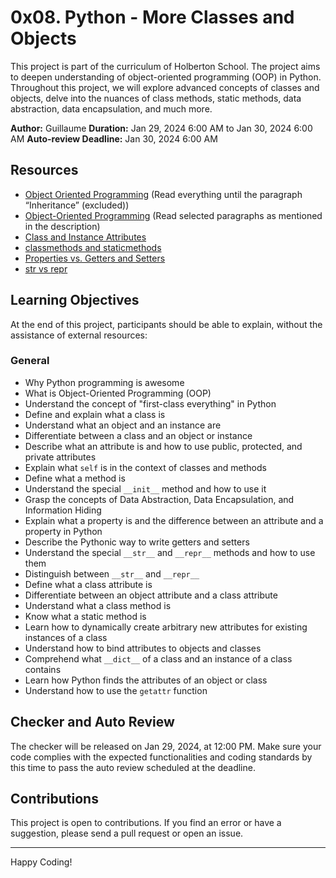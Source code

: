 # 0x08. Python - More Classes and Objects

This project is part of the curriculum of Holberton School. The project aims to deepen understanding of object-oriented programming (OOP) in Python. Throughout this project, we will explore advanced concepts of classes and objects, delve into the nuances of class methods, static methods, data abstraction, data encapsulation, and much more.

**Author:** Guillaume
**Duration:** Jan 29, 2024 6:00 AM to Jan 30, 2024 6:00 AM
**Auto-review Deadline:** Jan 30, 2024 6:00 AM

## Resources

- [Object Oriented Programming](https://python-course.eu/oop/object-oriented-programming.php) (Read everything until the paragraph “Inheritance” (excluded))
- [Object-Oriented Programming](https://python-course.eu/oop/object-oriented-programming-in-python.php) (Read selected paragraphs as mentioned in the description)
- [Class and Instance Attributes](https://python-course.eu/oop/class-instance-attributes.php)
- [classmethods and staticmethods](https://realpython.com/instance-class-and-static-methods-demystified/)
- [Properties vs. Getters and Setters](https://python-course.eu/oop/properties-vs-getters-and-setters.php)
- [str vs repr](https://stackoverflow.com/questions/1436703/difference-between-str-and-repr)

## Learning Objectives

At the end of this project, participants should be able to explain, without the assistance of external resources:

### General
- Why Python programming is awesome
- What is Object-Oriented Programming (OOP)
- Understand the concept of "first-class everything" in Python
- Define and explain what a class is
- Understand what an object and an instance are
- Differentiate between a class and an object or instance
- Describe what an attribute is and how to use public, protected, and private attributes
- Explain what `self` is in the context of classes and methods
- Define what a method is
- Understand the special `__init__` method and how to use it
- Grasp the concepts of Data Abstraction, Data Encapsulation, and Information Hiding
- Explain what a property is and the difference between an attribute and a property in Python
- Describe the Pythonic way to write getters and setters
- Understand the special `__str__` and `__repr__` methods and how to use them
- Distinguish between `__str__` and `__repr__`
- Define what a class attribute is
- Differentiate between an object attribute and a class attribute
- Understand what a class method is
- Know what a static method is
- Learn how to dynamically create arbitrary new attributes for existing instances of a class
- Understand how to bind attributes to objects and classes
- Comprehend what `__dict__` of a class and an instance of a class contains
- Learn how Python finds the attributes of an object or class
- Understand how to use the `getattr` function

## Checker and Auto Review

The checker will be released on Jan 29, 2024, at 12:00 PM. Make sure your code complies with the expected functionalities and coding standards by this time to pass the auto review scheduled at the deadline.

## Contributions

This project is open to contributions. If you find an error or have a suggestion, please send a pull request or open an issue.

---

Happy Coding!

